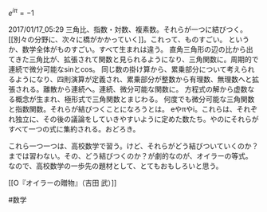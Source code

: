 $e^{i\pi}=-1$

2017/01/17_05:29
三角比、指数・対数、複素数。それらが一つに結びつく。[[別々の分野に、次々に橋がかかっていく]]。これって、ものすごい。
というか、数学全体がものすごい。すべて生まれは違う。
直角三角形の辺の比から出てきた三角比が、拡張されて関数と見られるようになり、三角関数に。周期的で連続で微分可能なsinとcos。
同じ数の掛け算から、累乗部分について考えられるようになり、四則演算が定義され、累乗部分が整数から有理数、無理数へと拡張される。離散から連続へ。連続、微分可能な関数に。
方程式の解から虚数なる概念が生まれ、極形式で三角関数とまじわる。
何度でも微分可能な三角関数と指数関数。それらが結びつくことになろうとは。
eやπやi。これらは、それぞれ独立に、その後の議論をしていきやすいように定めた数たち。やのにそれらがすべて一つの式に集約される。おどろき。

これら一つ一つは、高校数学で習う。けど、それらがどう結びついていくのか？までは習わない。その、どう結びつくのか？が劇的なのが、オイラーの等式。
なので、高校数学の一歩先の題材として、とてもおもしろいと思う。

[[O『オイラーの贈物』（吉田 武）]]

#数学 